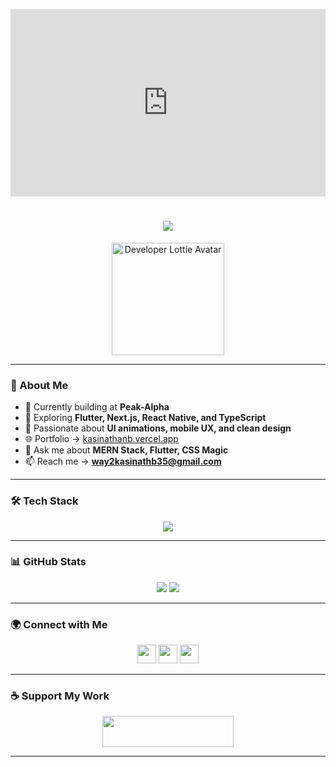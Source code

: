 <!-- Banner (using iframe Lottie embed) -->
<p align="center">
  <iframe src="https://lottie.host/?file=2dba3c7b-5047-4f25-b346-c440c1ae39bc/r8I4HxGCYO.json" style="width: 100%; height: 300px; border: none;"></iframe>
</p>

<h1 align="center">
  <img src="https://readme-typing-svg.herokuapp.com?font=Orbitron&size=30&duration=3000&color=F7F7F7&center=true&vCenter=true&width=600&lines=Hi+%F0%9F%91%8B%2C+I'm+Kasinathan!;Frontend+Developer+%7C+UI%2FUX+Lover;Building+Futuristic+UIs+and+Mobile+Apps" />
</h1>
<!-- Avatar with Lottie GIF -->
<p align="center">
  <img src="https://lottie.host/b5f685f3-5e3b-4d6a-ae7c-31f6b7bcb319/VIlWaqOUyP.gif" width="180" alt="Developer Lottie Avatar" />
</p>

---

### 🚀 About Me

- 🔭 Currently building at **Peak-Alpha**
- 🌱 Exploring **Flutter, Next.js, React Native, and TypeScript**
- 🎯 Passionate about **UI animations, mobile UX, and clean design**
- 🌐 Portfolio → [kasinathanb.vercel.app](https://kasinathanb.vercel.app)
- 💬 Ask me about **MERN Stack, Flutter, CSS Magic**
- 📫 Reach me → **way2kasinathb35@gmail.com**

---

### 🛠️ Tech Stack

<p align="center">
  <img src="https://skillicons.dev/icons?i=react,nextjs,flutter,dart,nodejs,js,ts,html,css,bootstrap,mongodb,firebase,mysql,figma,photoshop" />
</p>

---

### 📊 GitHub Stats

<p align="center">
  <img src="https://github-readme-stats.vercel.app/api?username=kasinathan28&theme=radical&show_icons=true" />
  <img src="https://github-readme-streak-stats.herokuapp.com/?user=kasinathan28&theme=radical" />
</p>

---

### 🌍 Connect with Me

<p align="center">
  <a href="https://www.linkedin.com/in/kasinathanb" target="_blank"><img src="https://skillicons.dev/icons?i=linkedin" height="30"/></a>
  <a href="https://instagram.com/kasi_na_than__" target="_blank"><img src="https://skillicons.dev/icons?i=instagram" height="30"/></a>
  <a href="https://discord.gg/#2391" target="_blank"><img src="https://skillicons.dev/icons?i=discord" height="30"/></a>
</p>

---

### ☕ Support My Work

<p align="center">
  <a href="https://www.buymeacoffee.com/kasinathanb" target="_blank">
    <img src="https://cdn.buymeacoffee.com/buttons/v2/default-yellow.png" width="210" height="50" />
  </a>
</p>

---

